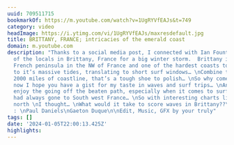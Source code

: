 ```yaml
---
uuid: 709511715
bookmarkOf: https://m.youtube.com/watch?v=1UgRYVfEAJs&t=749
category: video
headImage: https://i.ytimg.com/vi/1UgRYVfEAJs/maxresdefault.jpg
title: BRITTANY, FRANCE; intricacies of the emerald coast
domain: m.youtube.com
description: "Thanks to a social media post, I connected with Ian Fountain and some
  of the locals in Brittany, France for a big winter storm.  Brittany is the largest
  French peninsula in the NW of France and one of the hardest coasts to score, due
  to it’s massive tides, translating to short surf windows… \nCombine that with nearly
  2000 miles of coastline, that’s a tough shoe to polish… \nSo why come here? \nBy
  now I hope you have a gist for my taste in waves and surf trips… \nAnd I definitely
  enjoy the going off the beaten path, especially when it comes to surf trips. \nI
  had always gone to South west France… \nSo with interesting charts lighting up the
  north \nI thought… \nWhat would it take to score waves in Brittany??\n\nFilmed by
  : \nPaul Daniels\nGaeton Duque\n\nEdit, Music, GFX by your truly"
tags: []
date: '2024-01-05T22:00:13.425Z'
highlights: 
---
```



